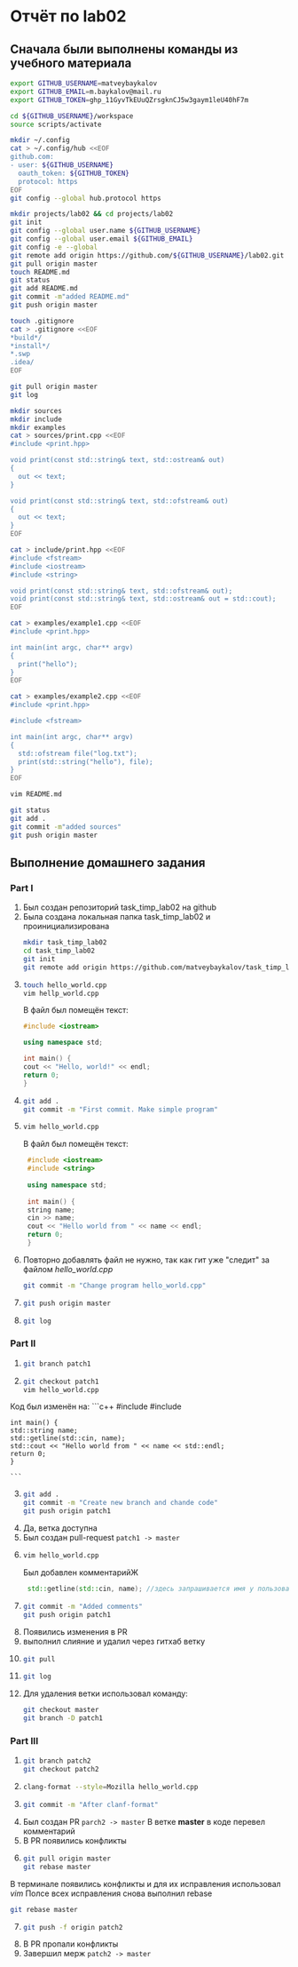 # Отчёт по lab02 

## Сначала были выполнены команды из учебного материала

```sh
export GITHUB_USERNAME=matveybaykalov
export GITHUB_EMAIL=m.baykalov@mail.ru
export GITHUB_TOKEN=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

cd ${GITHUB_USERNAME}/workspace
source scripts/activate

mkdir ~/.config
cat > ~/.config/hub <<EOF
github.com:
- user: ${GITHUB_USERNAME}
  oauth_token: ${GITHUB_TOKEN}
  protocol: https
EOF
git config --global hub.protocol https

mkdir projects/lab02 && cd projects/lab02
git init
git config --global user.name ${GITHUB_USERNAME}
git config --global user.email ${GITHUB_EMAIL}
git config -e --global
git remote add origin https://github.com/${GITHUB_USERNAME}/lab02.git
git pull origin master
touch README.md
git status
git add README.md
git commit -m"added README.md"
git push origin master

touch .gitignore
cat > .gitignore <<EOF
*build*/
*install*/
*.swp
.idea/
EOF

git pull origin master
git log

mkdir sources
mkdir include
mkdir examples
cat > sources/print.cpp <<EOF
#include <print.hpp>

void print(const std::string& text, std::ostream& out)
{
  out << text;
}

void print(const std::string& text, std::ofstream& out)
{
  out << text;
}
EOF

cat > include/print.hpp <<EOF
#include <fstream>
#include <iostream>
#include <string>

void print(const std::string& text, std::ofstream& out);
void print(const std::string& text, std::ostream& out = std::cout);
EOF

cat > examples/example1.cpp <<EOF
#include <print.hpp>

int main(int argc, char** argv)
{
  print("hello");
}
EOF

cat > examples/example2.cpp <<EOF
#include <print.hpp>

#include <fstream>

int main(int argc, char** argv)
{
  std::ofstream file("log.txt");
  print(std::string("hello"), file);
}
EOF

vim README.md

git status
git add .
git commit -m"added sources"
git push origin master
```

## Выполнение домашнего задания

### Part I

1. Был создан репозиторий task_timp_lab02 на github
2. Была создана локальная папка task_timp_lab02 и проинициализирована
   ```sh
   mkdir task_timp_lab02
   cd task_timp_lab02
   git init
   git remote add origin https://github.com/matveybaykalov/task_timp_lab02.git
    ```
3. ```sh
   touch hello_world.cpp
   vim hellp_world.cpp
    ```
   В файл был помещён текст:
    ```c++
    #include <iostream>
    
    using namespace std;
    
    int main() {
    cout << "Hello, world!" << endl;
    return 0;
    }

    ```
5. ```sh
   git add .
   git commit -m "First commit. Make simple program"
    ```
6. ```sh
   vim hello_world.cpp
   ```
   В файл был помещён текст:
   ```c++
    #include <iostream>
    #include <string>
    
    using namespace std;
    
    int main() {
    string name;
    cin >> name;
    cout << "Hello world from " << name << endl;
    return 0;
    }

    ```
7. Повторно добавлять файл не нужно, так как гит уже "следит" за файлом *hello_world.cpp*
    ```sh
   git commit -m "Change program hello_world.cpp"
    ```
8. ```sh
   git push origin master
   ```
9. ```sh
   git log
   ```

### Part II
1. ```sh
   git branch patch1
   ```
2. ```sh
   git checkout patch1
   vim hello_world.cpp
   ```
  Код был изменён на:
    ```c++
    #include <iostream>
    #include <string>
    
    int main() {
    std::string name;
    std::getline(std::cin, name);
    std::cout << "Hello world from " << name << std::endl;
    return 0;
    }

    ```
3. ```sh
   git add .
   git commit -m "Create new branch and chande code"
   git push origin patch1
   ```
4. Да, ветка доступна
5. Был создан pull-request `patch1 -> master`
6. ```sh
   vim hello_world.cpp
   ```
   Был добавлен комментарийЖ
   ```c++
    std::getline(std::cin, name); //здесь запрашивается имя у пользователя   
   ```
7. ```sh
   git commit -m "Added comments"
   git push origin patch1
   ```
8. Появились изменения в PR
9. выполнил слияние и удалил через гитхаб ветку 
10. ```sh
    git pull
    ```
11. ```sh
    git log
    ```    
12. Для удаления ветки использовал команду:
    ```sh
    git checkout master
    git branch -D patch1 
    ```
### Part III
1. ```sh
   git branch patch2
   git checkout patch2
   ```
2. ```sh
   clang-format --style=Mozilla hello_world.cpp
   ```
3. ```sh
   git commit -m "After clanf-format"
   ```
4. Был создан PR `parch2 -> master`
   В ветке **master** в коде перевел комментарий
5. В PR появились конфликты
6. ```sh
   git pull origin master
   git rebase master
   ```
  В терминале появились конфликты и для их исправления использовал *vim*
  Полсе всех исправления снова выполнил rebase
   ```sh
   git rebase master
   ```
7. ```sh   
   git push -f origin patch2
   ```
8. В PR пропали конфликты
9. Завершил мерж `patch2 -> master`

